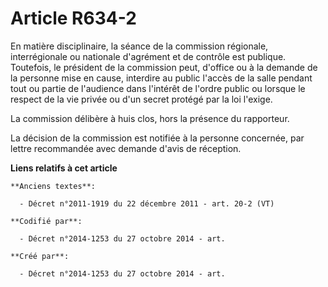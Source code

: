# Article R634-2

En matière disciplinaire, la séance de la commission régionale, interrégionale ou nationale d'agrément et de contrôle est
publique. Toutefois, le président de la commission peut, d'office ou à la demande de la personne mise en cause, interdire au
public l'accès de la salle pendant tout ou partie de l'audience dans l'intérêt de l'ordre public ou lorsque le respect de la
vie privée ou d'un secret protégé par la loi l'exige.

La commission délibère à huis clos, hors la présence du rapporteur.

La décision de la commission est notifiée à la personne concernée, par lettre recommandée avec demande d'avis de réception.

**Liens relatifs à cet article**

	**Anciens textes**:

	  - Décret n°2011-1919 du 22 décembre 2011 - art. 20-2 (VT)

	**Codifié par**:

	  - Décret n°2014-1253 du 27 octobre 2014 - art.

	**Créé par**:

	  - Décret n°2014-1253 du 27 octobre 2014 - art.
